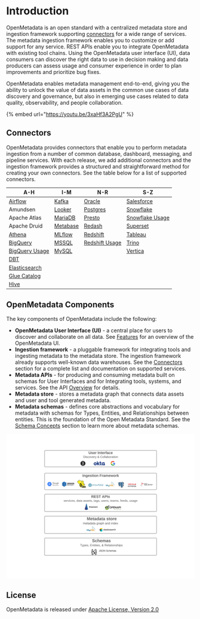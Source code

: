 # Introduction

OpenMetadata is an open standard with a centralized metadata store and ingestion framework supporting [connectors](integrations/connectors/) for a wide range of services. The metadata ingestion framework enables you to customize or add support for any service. REST APIs enable you to integrate OpenMetadata with existing tool chains. Using the OpenMetadata user interface (UI), data consumers can discover the right data to use in decision making and data producers can assess usage and consumer experience in order to plan improvements and prioritize bug fixes.

OpenMetadata enables metadata management end-to-end, giving you the ability to unlock the value of data assets in the common use cases of data discovery and governance, but also in emerging use cases related to data quality, observability, and people collaboration.

{% embed url="https://youtu.be/3xaHf3A2PgU" %}

## Connectors

OpenMetadata provides connectors that enable you to perform metadata ingestion from a number of common database, dashboard, messaging, and pipeline services. With each release, we add additional connectors and the ingestion framework provides a structured and straightforward method for creating your own connectors. See the table below for a list of supported connectors.

| A-H                                                                                            | I-M                                             | N-R                                                         | S-Z                                                           |
| ---------------------------------------------------------------------------------------------- | ----------------------------------------------- | ----------------------------------------------------------- | ------------------------------------------------------------- |
| [Airflow](integrations/connectors/airflow/airflow.md)                                          | [Kafka](integrations/connectors/kafka.md)       | [Oracle](integrations/connectors/oracle.md)                 | [Salesforce](integrations/connectors/salesforce.md)           |
| Amundsen                                                                                       | [Looker](integrations/connectors/looker.md)     | [Postgres](integrations/connectors/postgres/)               | [Snowflake](integrations/connectors/snowflake/)               |
| Apache Atlas                                                                                   | [MariaDB](integrations/connectors/mariadb.md)   | [Presto](integrations/connectors/presto.md)                 | [Snowflake Usage](integrations/connectors/snowflake-usage.md) |
| Apache Druid                                                                                   | [Metabase](integrations/connectors/metabase.md) | [Redash](integrations/connectors/redash.md)                 | [Superset](integrations/connectors/superset.md)               |
| [Athena](integrations/connectors/athena.md)                                                    | [MLflow](integrations/connectors/mlflow.md)     | [Redshift](integrations/connectors/redshift/)               | [Tableau](integrations/connectors/tableau.md)                 |
| [BigQuery](integrations/connectors/bigquery/)                                                  | [MSSQL](integrations/connectors/mssql/)         | [Redshift Usage](integrations/connectors/redshift-usage.md) | [Trino](integrations/connectors/trino.md)                     |
| [BigQuery Usage](integrations/connectors/bigquery-usage.md)                                    | [MySQL](integrations/connectors/mysql/mysql.md) |                                                             | [Vertica](integrations/connectors/vertica.md)                 |
| [DBT](https://github.com/open-metadata/OpenMetadata/blob/main/docs/broken-reference/README.md) |                                                 |                                                             |                                                               |
| [Elasticsearch](integrations/connectors/elastic-search.md)                                     |                                                 |                                                             |                                                               |
| [Glue Catalog](integrations/connectors/glue-catalog/)                                          |                                                 |                                                             |                                                               |
| [Hive](integrations/connectors/hive.md)                                                        |                                                 |                                                             |                                                               |

## OpenMetadata Components

The key components of OpenMetadata include the following:

* **OpenMetadata User Interface (UI)** - a central place for users to discover and collaborate on all data. See [Features](features.md) for an overview of the OpenMetadata UI.
* **Ingestion framework** - a pluggable framework for integrating tools and ingesting metadata to the metadata store. The ingestion framework already supports well-known data warehouses. See the [Connectors](./#connectors) section for a complete list and documentation on supported services.
* **Metadata APIs** - for producing and consuming metadata built on schemas for User Interfaces and for Integrating tools, systems, and services. See the API [Overview](openmetadata-apis/apis/overview.md) for details.
* **Metadata store** - stores a metadata graph that connects data assets and user and tool generated metadata.
* **Metadata schemas** - defines core abstractions and vocabulary for metadata with schemas for Types, Entities, and Relationships between entities. This is the foundation of the Open Metadata Standard. See the [Schema Concepts](openmetadata-apis/schemas/overview.md) section to learn more about metadata schemas.

![](<.gitbook/assets/openmetadata-overview (1).png>)

## License

OpenMetadata is released under [Apache License, Version 2.0](http://www.apache.org/licenses/LICENSE-2.0)
